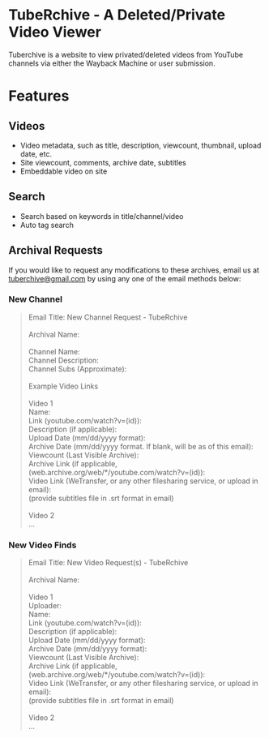 # TubeRchive - A Deleted/Private Video Viewer
Tuberchive is a website to view privated/deleted videos from YouTube channels via either the Wayback Machine or user submission.
# Features
## Videos
- Video metadata, such as title, description, viewcount, thumbnail, upload date, etc.
- Site viewcount, comments, archive date, subtitles
- Embeddable video on site
## Search
- Search based on keywords in title/channel/video
- Auto tag search
## Archival Requests
If you would like to request any modifications to these archives, email us at <a href="mailto:tuberchive@gmail.com">tuberchive@gmail.com</a> by using any one of the email methods below:
### New Channel
>Email Title: New Channel Request - TubeRchive<br>
><br>
>Archival Name:<br>
><br>
>Channel Name:<br>
>Channel Description:<br>
>Channel Subs (Approximate):<br>
><br>
>Example Video Links<br>
><br>
>Video 1<br>
>Name:<br>
>Link (youtube.com/watch?v=(id)):<br>
>Description (if applicable):<br>
>Upload Date (mm/dd/yyyy format):<br>
>Archive Date (mm/dd/yyyy format. If blank, will be as of this email):<br>
>Viewcount (Last Visible Archive):<br>
>Archive Link (if applicable, (web.archive.org/web/*/youtube.com/watch?v=(id)):<br>
>Video Link (WeTransfer, or any other filesharing service, or upload in email):<br>
>(provide subtitles file in .srt format in email)<br>
><br>
>Video 2<br>
>...<br>
### New Video Finds
>Email Title: New Video Request(s) - TubeRchive<br>
><br>
>Archival Name:<br>
><br>
>Video 1<br>
>Uploader:<br>
>Name:<br>
>Link (youtube.com/watch?v=(id)):<br>
>Description (if applicable):<br>
>Upload Date (mm/dd/yyyy format):<br>
>Archive Date (mm/dd/yyyy format):<br>
>Viewcount (Last Visible Archive):<br>
>Archive Link (if applicable, (web.archive.org/web/*/youtube.com/watch?v=(id)):<br>
>Video Link (WeTransfer, or any other filesharing service, or upload in email):<br>
>(provide subtitles file in .srt format in email)<br>
><br>
>Video 2<br>
>...<br>